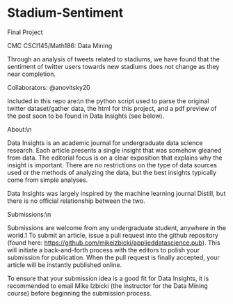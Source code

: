 # Stadium-Sentiment

Final Project 

CMC CSCI145/Math186: Data Mining


Through an analysis of tweets related to stadiums, we have found that the sentiment of twitter users towards new stadiums does not change as they near completion. 

Collaborators: @anovitsky20

Included in this repo are:\n
the python script used to parse the original twitter dataset/gather data, the
html for this project, and a pdf preview of the post soon to be found in Data Insights (see below).

About:\n

Data Insights is an academic journal for undergraduate data science research. Each article presents a single insight that was somehow gleaned from data. The editorial focus is on a clear exposition that explains why the insight is important. There are no restrictions on the type of data sources used or the methods of analyzing the data, but the best insights typically come from simple analyses.

Data Insights was largely inspired by the machine learning journal Distill, but there is no official relationship between the two.

Submissions:\n

Submissions are welcome from any undergraduate student, anywhere in the world.1 To submit an article, issue a pull request into the github repository (found here: https://github.com/mikeizbicki/applieddatascience.pub). This will initiate a back-and-forth process with the editors to polish your submission for publication. When the pull request is finally accepted, your article will be instantly published online.

To ensure that your submission idea is a good fit for Data Insights, it is recommended to email Mike Izbicki (the instructor for the Data Mining course) before beginning the submission process.

